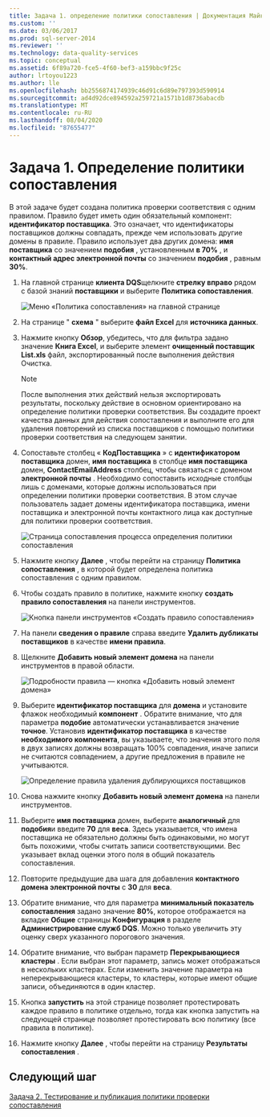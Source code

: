 ```yaml
---
title: Задача 1. определение политики сопоставления | Документация Майкрософт
ms.custom: ''
ms.date: 03/06/2017
ms.prod: sql-server-2014
ms.reviewer: ''
ms.technology: data-quality-services
ms.topic: conceptual
ms.assetid: 6f89a720-fce5-4f60-bef3-a159bbc9f25c
author: lrtoyou1223
ms.author: lle
ms.openlocfilehash: bb2556874174939c46d91c6d89e797393d590914
ms.sourcegitcommit: ad4d92dce894592a259721a1571b1d8736abacdb
ms.translationtype: MT
ms.contentlocale: ru-RU
ms.lasthandoff: 08/04/2020
ms.locfileid: "87655477"
---
```

# <a name="task-1-defining-a-matching-policy"></a>Задача 1. Определение политики сопоставления
  В этой задаче будет создана политика проверки соответствия с одним правилом. Правило будет иметь один обязательный компонент: **идентификатор поставщика**. Это означает, что идентификаторы поставщиков должны совпадать, прежде чем использовать другие домены в правиле. Правило использует два других домена: **имя поставщика** со значением **подобия** , установленным **в 70%** , и **контактный адрес электронной почты** со значением **подобия** , равным **30%**.  
  
1.  На главной странице **клиента DQS**щелкните **стрелку вправо** рядом с базой знаний **поставщики** и выберите **Политика сопоставления**.  
  
     ![Меню «Политика сопоставления» на главной странице](../../2014/tutorials/media/et-definingamatchingpolicy-01.jpg "Меню «Политика сопоставления» на главной странице")  
  
2.  На странице " **схема** " выберите **файл Excel** для **источника данных**.  
  
3.  Нажмите кнопку **Обзор**, убедитесь, что для фильтра задано значение **Книга Excel**, и выберите элемент **очищенный поставщик List.xls** файл, экспортированный после выполнения действия Очистка.  
  
    > [!NOTE]  
    >  После выполнения этих действий нельзя экспортировать результаты, поскольку действие в основном ориентировано на определение политики проверки соответствия. Вы создадите проект качества данных для действия сопоставления и выполните его для удаления повторений из списка поставщиков с помощью политики проверки соответствия на следующем занятии.  
  
4.  Сопоставьте столбец « **КодПоставщика** » с **идентификатором поставщика** домен, **имя поставщика** в столбце **имя поставщика** домен, **ContactEmailAddress** столбец, чтобы связаться с доменом **электронной почты** . Необходимо сопоставить исходные столбцы лишь с доменами, которые должны использоваться при определении политики проверки соответствия. В этом случае пользователь задает домены идентификатора поставщика, имени поставщика и электронной почты контактного лица как доступные для политики проверки соответствия.  
  
     ![Страница сопоставления процесса определения политики сопоставления](../../2014/tutorials/media/et-definingamatchingpolicy-02.jpg "Страница сопоставления процесса определения политики сопоставления")  
  
5.  Нажмите кнопку **Далее** , чтобы перейти на страницу **Политика сопоставления** , в которой будет определена политика сопоставления с одним правилом.  
  
6.  Чтобы создать правило в политике, нажмите кнопку **создать правило сопоставления** на панели инструментов.  
  
     ![Кнопка панели инструментов «Создать правило сопоставления»](../../2014/tutorials/media/et-definingamatchingpolicy-03.jpg "Кнопка панели инструментов «Создать правило сопоставления»")  
  
7.  На панели **сведения о правиле** справа введите **Удалить дубликаты поставщиков** в качестве **имени правила**.  
  
8.  Щелкните **Добавить новый элемент домена** на панели инструментов в правой области.  
  
     ![Подробности правила — кнопка «Добавить новый элемент домена»](../../2014/tutorials/media/et-definingamatchingpolicy-04.jpg "Подробности правила — кнопка «Добавить новый элемент домена»")  
  
9. Выберите **идентификатор поставщика** для **домена** и установите флажок необходимый **компонент** . Обратите внимание, что для параметра **подобие** автоматически устанавливается значение **точное**. Установив **идентификатор поставщика** в качестве **необходимого компонента**, вы указываете, что значения этого поля в двух записях должны возвращать 100% совпадения, иначе записи не считаются совпадением, а другие предложения в правиле не учитываются.  
  
     ![Определение правила удаления дублирующихся поставщиков](../../2014/tutorials/media/et-definingamatchingpolicy-05.jpg "Определение правила удаления дублирующихся поставщиков")  
  
10. Снова нажмите кнопку **Добавить новый элемент домена** на панели инструментов.  
  
11. Выберите **имя поставщика** домен, выберите **аналогичный** для **подобия**и введите **70** для **веса**.  Здесь указывается, что имена поставщика не обязательно должны быть одинаковыми, но могут быть похожими, чтобы считать записи соответствующими. Вес указывает вклад оценки этого поля в общий показатель сопоставления.  
  
12. Повторите предыдущие два шага для добавления **контактного домена электронной почты** с **30** для **веса**.  
  
13. Обратите внимание, что для параметра **минимальный показатель сопоставления** задано значение **80%**, которое отображается на вкладке **Общие** страницы **Конфигурация** в разделе **Администрирование служб DQS**. Можно только увеличить эту оценку сверх указанного порогового значения.  
  
14. Обратите внимание, что выбран параметр **Перекрывающиеся кластеры** . Если выбран этот параметр, запись может отображаться в нескольких кластерах. Если изменить значение параметра на неперекрывающиеся кластеры, то кластеры, которые имеют общие записи, объединяются в один кластер.  
  
15. Кнопка **запустить** на этой странице позволяет протестировать каждое правило в политике отдельно, тогда как кнопка запустить на следующей странице позволяет протестировать всю политику (все правила в политике).  
  
16. Нажмите кнопку **Далее** , чтобы перейти на страницу **Результаты сопоставления** .  
  
## <a name="next-step"></a>Следующий шаг  
 [Задача 2. Тестирование и публикация политики проверки сопоставления](../../2014/tutorials/task-2-testing-and-publishing-the-matching-policy.md)  
  
  
